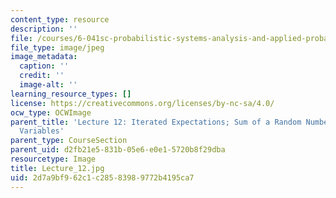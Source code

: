 ```yaml
---
content_type: resource
description: ''
file: /courses/6-041sc-probabilistic-systems-analysis-and-applied-probability-fall-2013/2d7a9bf962c1c28583989772b4195ca7_Lecture_12.jpg
file_type: image/jpeg
image_metadata:
  caption: ''
  credit: ''
  image-alt: ''
learning_resource_types: []
license: https://creativecommons.org/licenses/by-nc-sa/4.0/
ocw_type: OCWImage
parent_title: 'Lecture 12: Iterated Expectations; Sum of a Random Number of Random
  Variables'
parent_type: CourseSection
parent_uid: d2fb21e5-831b-05e6-e0e1-5720b8f29dba
resourcetype: Image
title: Lecture_12.jpg
uid: 2d7a9bf9-62c1-c285-8398-9772b4195ca7
---
```

